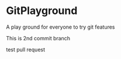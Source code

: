 # GitPlayground

A play ground for everyone to try git features 

This is 2nd commit branch

test pull request
